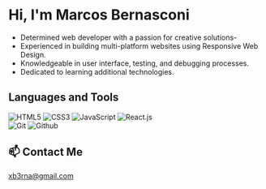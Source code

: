 # Hi, I'm Marcos Bernasconi

- Determined web developer with a passion for creative solutions-
- Experienced in building multi-platform websites using Responsive Web Design.
- Knowledgeable in user interface, testing, and debugging processes.
- Dedicated to learning additional technologies.

## Languages and Tools
![HTML5](https://img.shields.io/badge/-HTML-000000?style=flat&logo=html5)
![CSS3](https://img.shields.io/badge/-CSS-000000?style=flat&logo=css3&logoColor=blue)
![JavaScript](https://img.shields.io/badge/-JavaScript-000000?style=flat&logo=javascript)
![React.js](https://img.shields.io/badge/-React.js-000000?style=flat&logo=react)
<br/>
![Git](https://img.shields.io/badge/-Git-000000?style=flat&logo=git)
![Github](https://img.shields.io/badge/-GitHub-000000?style=flat&logo=github)

## 📫 Contact Me
xb3rna@gmail.com
